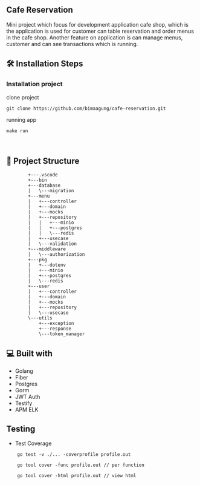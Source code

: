 ## Cafe Reservation
Mini project which focus for development application cafe shop, which is the application is used for customer can table reservation and order menus in the cafe shop.
Another feature on application is can manage menus, customer and can see transactions which is running.

## 🛠️ Installation Steps

### Installation project

clone project
``` bson
git clone https://github.com/bimaagung/cafe-reservation.git
```

running app
```bson 
make run
```

<br>

## 📁 Project Structure

```
        +---.vscode
        +---bin
        +---database
        |   \---migration
        +---menu
        |   +---controller
        |   +---domain
        |   +---mocks
        |   +---repository
        |   |   +---minio
        |   |   +---postgres
        |   |   \---redis
        |   +---usecase
        |   \---validation
        +---middleware
        |   \---authorization
        +---pkg
        |   +---dotenv
        |   +---minio
        |   +---postgres
        |   \---redis
        +---user
        |   +---controller
        |   +---domain
        |   +---mocks
        |   +---repository
        |   \---usecase
        \---utils
            +---exception
            +---response
            \---token_manager
```

## 💻 Built with

- Golang
- Fiber
- Postgres
- Gorm
- JWT Auth
- Testify
- APM ELK


## Testing
- Test Coverage
```bson
    go test -v ./... -coverprofile profile.out
```
```bson
    go tool cover -func profile.out // per function
```
```bson
    go tool cover -html profile.out // view html
```

